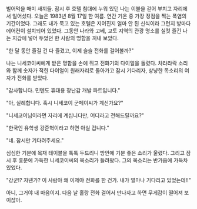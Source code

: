 빌어먹을 매미 새끼들. 잠시 후 호텔 침대에 누워 있던 나는 이불을 걷어 부치고 자리에서 일어섰다. 오늘은 1983년 8월 17일 한 여름. 연간 기온 중 가장 정점을 찍는 폭염의 기간이었다. 그래도 내가 묵고 있는 호텔은 지어진지 얼마 안 된 신식이라 그런지 방마다 에어컨이 설치되어 있었다. 그동안 나라와 고베, 교토 지역의 관광 명소를 실컷 즐긴 나는 지갑에 넣어 두었던 한 사람의 명함을 꺼내 보았다. 

"한 달 동안 즐길 건 다 즐겼고, 이제 슬슬 전화를 걸어볼까?"

나는 니세코이씨에게 받은 명함을 손에 쥐고 전화기의 다이얼을 돌렸다. 차라라락 소리와 함께 숫자가 적힌 다이얼이 원래자리로 돌아가고 잠시 기다리자, 상냥한 목소리의 여자가 전화를 받았다.

"감사합니다. 민텐도 휴대용 장난감 개발 파트입니다."

"아, 실례합니다. 혹시 니세코이 군페이씨가 계신가요?"

"니세코이님이라면 자리에 계십니다만, 어디라고 전해드릴까요?"

"한국인 유학생 강준혁이라고 하면 아실 겁니다."

"네. 잠시만 기다려주세요."

심심한 기분에 목재 테이블을 톡톡 두드리니 방안에 기분 좋은 소리가 울렸다. 그리고 잠시 후 흥분에 가득한 니세코이씨의 목소리가 들려왔다. 그의 목소리는 반가움에 가득차있었다.

"강군!? 자넨가? 이 사람아 왜 이제야 전화를 한 건가. 내가 얼마나 기다리고 있었는데!!"

아니, 그거야 내 마음이지. 다음 날 홀랑 전화 걸어서 만나자고 하면 무게감이 떨어져 보이잖아.